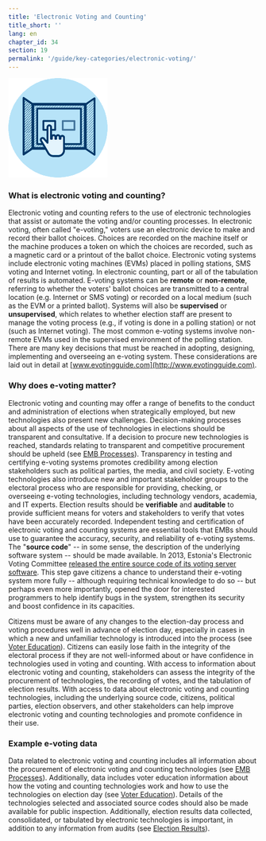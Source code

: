 ```yaml
---
title: 'Electronic Voting and Counting'
title_short: ''
lang: en
chapter_id: 34
section: 19
permalink: '/guide/key-categories/electronic-voting/'
---
```


![Electronic Voting and Counting](/assets/images/inventory/categories/electronic-voting.png)

### What is electronic voting and counting?

Electronic voting and counting refers to the use of electronic technologies that assist or automate the voting and/or counting processes. In electronic voting, often called "e-voting," voters use an electronic device to make and record their ballot choices. Choices are recorded on the machine itself or the machine produces a token on which the choices are recorded, such as a magnetic card or a printout of the ballot choice. Electronic voting systems include electronic voting machines (EVMs) placed in polling stations, SMS voting and Internet voting. In electronic counting, part or all of the tabulation of results is automated. E-voting systems can be **remote** or **non-remote**, referring to whether the voters' ballot choices are transmitted to a central location (e.g. Internet or SMS voting) or recorded on a local medium (such as the EVM or a printed ballot). Systems will also be **supervised** or **unsupervised**, which relates to whether election staff are present to manage the voting process (e.g., if voting is done in a polling station) or not (such as Internet voting). The most common e-voting systems involve non-remote EVMs used in the supervised environment of the polling station. There are many key decisions that must be reached in adopting, designing, implementing and overseeing an e-voting system. These considerations are laid out in detail at [www.evotingguide.com](http://www.evotingguide.com).

### Why does e-voting matter?

Electronic voting and counting may offer a range of benefits to the conduct and administration of elections when strategically employed, but new technologies also present new challenges. Decision-making processes about all aspects of the use of technologies in elections should be transparent and consultative. If a decision to procure new technologies is reached, standards relating to transparent and competitive procurement should be upheld (see [EMB Processes](/en/guide/key-categories/emb-processes/)). Transparency in testing and certifying e-voting systems promotes credibility among election stakeholders such as political parties, the media, and civil society. E-voting technologies also introduce new and important stakeholder groups to the electoral process who are responsible for providing, checking, or overseeing e-voting technologies, including technology vendors, academia, and IT experts. Election results should be **verifiable** and **auditable** to provide sufficient means for voters and stakeholders to verify that votes have been accurately recorded. Independent testing and certification of electronic voting and counting systems are essential tools that EMBs should use to guarantee the accuracy, security, and reliability of e-voting systems. The "**source code**" -- in some sense, the description of the underlying software system -- should be made available. In 2013, Estonia's Electronic Voting Committee [released the entire source code of its voting server software](https://github.com/vvk-ehk/evalimine). This step gave citizens a chance to understand their e-voting system more fully -- although requiring technical knowledge to do so -- but perhaps even more importantly, opened the door for interested programmers to help identify bugs in the system, strengthen its security and boost confidence in its capacities.

Citizens must be aware of any changes to the election-day process and voting procedures well in advance of election day, especially in cases in which a new and unfamiliar technology is introduced into the process (see [Voter Education](/en/guide/key-categories/voter-education/)). Citizens can easily lose faith in the integrity of the electoral process if they are not well-informed about or have confidence in technologies used in voting and counting. With access to information about electronic voting and counting, stakeholders can assess the integrity of the procurement of technologies, the recording of votes, and the tabulation of election results. With access to data about electronic voting and counting technologies, including the underlying source code, citizens, political parties, election observers, and other stakeholders can help improve electronic voting and counting technologies and promote confidence in their use.

### Example e-voting data

Data related to electronic voting and counting includes all information about the procurement of electronic voting and counting technologies (see [EMB Processes](/en/guide/key-categories/emb-processes/)). Additionally, data includes voter education information about how the voting and counting technologies work and how to use the technologies on election day (see [Voter Education](/en/guide/key-categories/voter-education/)). Details of the technologies selected and associated source codes should also be made available for public inspection. Additionally, election results data collected, consolidated, or tabulated by electronic technologies is important, in addition to any information from audits (see [Election Results](/en/guide/key-categories/election-results/)).
